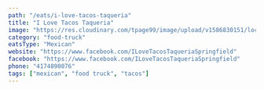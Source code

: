 ```yaml
---
path: "/eats/i-love-tacos-taqueria"
title: "I Love Tacos Taqueria"
image: "https://res.cloudinary.com/tpage99/image/upload/v1586830151/local417eats/local417eatslogo.png"
category: "food-truck"
eatsType: "Mexican"
website: "https://www.facebook.com/ILoveTacosTaqueriaSpringfield"
facebook: "https://www.facebook.com/ILoveTacosTaqueriaSpringfield"
phone: "4174890076"
tags: ["mexican", "food truck", "tacos"]
---
```

